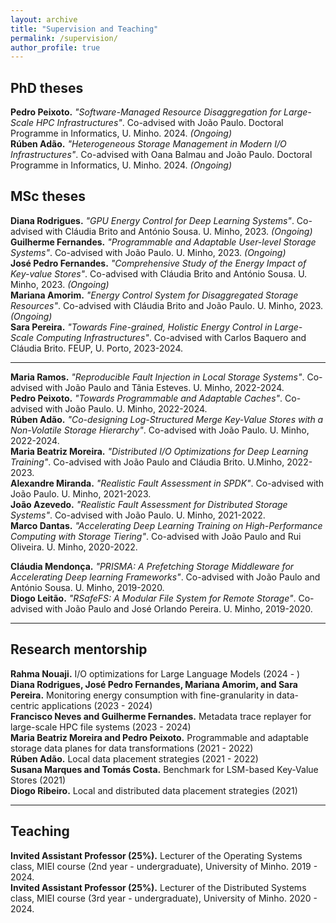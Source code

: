 ```yaml
---
layout: archive
title: "Supervision and Teaching" 
permalink: /supervision/
author_profile: true
---
```


## PhD theses
**Pedro Peixoto.** *"Software-Managed Resource Disaggregation for Large-Scale HPC Infrastructures"*. Co-advised with João Paulo. Doctoral Programme in Informatics, U. Minho. 2024. *(Ongoing)*    
**Rúben Adão.** *"Heterogeneous Storage Management in Modern I/O Infrastructures"*. Co-advised with Oana Balmau and João Paulo. Doctoral Programme in Informatics, U. Minho. 2024. *(Ongoing)*    

## MSc theses
**Diana Rodrigues.** *"GPU Energy Control for Deep Learning Systems"*. Co-advised with Cláudia Brito and António Sousa. U. Minho, 2023. *(Ongoing)*    
**Guilherme Fernandes.** *"Programmable and Adaptable User-level Storage Systems"*. Co-advised with João Paulo. U. Minho, 2023. *(Ongoing)*    
**José Pedro Fernandes.** *"Comprehensive Study of the Energy Impact of Key-value Stores"*. Co-advised with Cláudia Brito and António Sousa. U. Minho, 2023. *(Ongoing)*    
**Mariana Amorim.** *"Energy Control System for Disaggregated Storage Resources"*. Co-advised with Cláudia Brito and João Paulo. U. Minho, 2023. *(Ongoing)*    
**Sara Pereira.** *"Towards Fine-grained, Holistic Energy Control in Large-Scale Computing Infrastructures"*. Co-advised with Carlos Baquero and Cláudia Brito. FEUP, U. Porto, 2023-2024.    
    

<!-- **Alberto Faria.** *"Software-Defined Storage Control for Containerized HPC Applications"*. Co-advised with João Paulo and António Sousa. 2020. *(Ongoing)*     -->

***

**Maria Ramos.** *"Reproducible Fault Injection in Local Storage Systems"*. Co-advised with João Paulo and Tânia Esteves. U. Minho, 2022-2024.    
**Pedro Peixoto.** *"Towards Programmable and Adaptable Caches"*. Co-advised with João Paulo. U. Minho, 2022-2024.    
**Rúben Adão.** *"Co-designing Log-Structured Merge Key-Value Stores with a Non-Volatile Storage Hierarchy"*. Co-advised with João Paulo. U. Minho, 2022-2024.    
**Maria Beatriz Moreira.** *"Distributed I/O Optimizations for Deep Learning Training"*. Co-advised with João Paulo and Cláudia Brito. U.Minho, 2022-2023.    
**Alexandre Miranda.** *"Realistic Fault Assessment in SPDK"*. Co-advised with João Paulo. U. Minho, 2021-2023.    
**João Azevedo.** *"Realistic Fault Assessment for Distributed Storage Systems"*. Co-advised with João Paulo. U. Minho, 2021-2022.    
**Marco Dantas.** *"Accelerating Deep Learning Training on High-Performance Computing with Storage Tiering"*. Co-advised with João Paulo and Rui Oliveira. U. Minho, 2020-2022.    
<!-- (20 out of 20) -->
**Cláudia Mendonça.** *"PRISMA: A Prefetching Storage Middleware for Accelerating Deep learning Frameworks"*. Co-advised with João Paulo and António Sousa. U. Minho, 2019-2020.     
**Diogo Leitão.** *"RSafeFS: A Modular File System for Remote Storage"*. Co-advised with João Paulo and José Orlando Pereira. U. Minho, 2019-2020.      


***

## Research mentorship
**Rahma Nouaji.** I/O optimizations for Large Language Models (2024 - )    
**Diana Rodrigues, José Pedro Fernandes, Mariana Amorim, and Sara Pereira.** Monitoring energy consumption with fine-granularity in data-centric applications (2023 - 2024)     
**Francisco Neves and Guilherme Fernandes.** Metadata trace replayer for large-scale HPC file systems (2023 - 2024)     
**Maria Beatriz Moreira and Pedro Peixoto.** Programmable and adaptable storage data planes for data transformations (2021 - 2022)     
**Rúben Adão.** Local data placement strategies (2021 - 2022)     
**Susana Marques and Tomás Costa.** Benchmark for LSM-based Key-Value Stores (2021)              
**Diogo Ribeiro.** Local and distributed data placement strategies (2021)    

***

## Teaching 
**Invited Assistant Professor (25%).** Lecturer of the Operating Systems class, MIEI course (2nd year - undergraduate), University of Minho. 2019 - 2024.    
**Invited Assistant Professor (25%).** Lecturer of the Distributed Systems class, MIEI course (3rd year - undergraduate), University of Minho. 2020 - 2024.    
